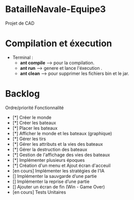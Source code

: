 # BatailleNavale-Equipe3
Projet de CAD

# Compilation et éxecution
   - Terminal :
        * **ant compile** --> pour la compilation.
        * **ant run** --> genere et lance l'éxecution .
        * **ant clean** --> pour supprimer les fichiers bin et le jar.

   
# Backlog
  Ordre/priorité  Fonctionnalité
  -  [*]                 Créer le monde
  -  [*]                 Créer les bateaux
  -  [*]                 Placer les bateaux
  -  [*]                 Afficher le monde et les bateaux (graphique)
  -  [*]                 Gérer les tirs
  -  [*]                 Gérer les attributs et la vies des bateaux
  -  [*]                 Gérer la destruction des bateaux
  -  [*]                 Gestion de l'affichage des vies des bateaux
  -  [*]                 Implémenter plusieurs époques
  -  [*]                 Création d'un menu et Ajout écran d'acceuil
  -  [en cours]          Implémenter les stratégies de l'IA
  -  []                 Implémenter la sauvgarde d’une partie
  -  []                 Implémenter la reprise d’une partie
  -  []                 Ajouter un écran de fin (Win - Game Over)
  -  [en cours]          Tests Unitaires
